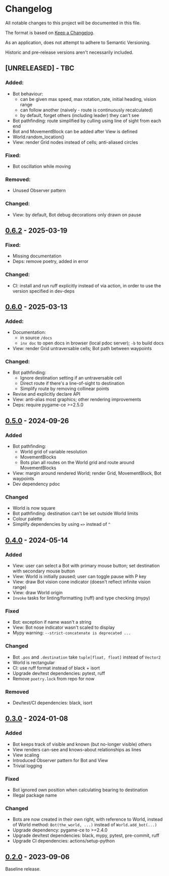 # Changelog

All notable changes to this project will be documented in this file.

The format is based on [Keep a Changelog](https://keepachangelog.com/en/1.1.0/).

As an application, does not attempt to adhere to Semantic Versioning.

Historic and pre-release versions aren't necessarily included.


## [UNRELEASED] - TBC

### Added:

- Bot behaviour:
  - can be given max speed, max rotation_rate, initial heading, vision range
  - can follow another (naively - route is continuously recalculated)
  - by default, forget others (including leader) they can't see
- Bot pathfinding: route simplified by culling using line of sight from each end
- Bot and MovementBlock can be added after View is defined
- World.random_location()
- View: render Grid nodes instead of cells; anti-aliased circles

### Fixed:

- Bot oscillation while moving


### Removed:

- Unused Observer pattern

### Changed:

- View: by default, Bot debug decorations only drawn on pause


## [0.6.2] - 2025-03-19

### Fixed:

- Missing documentation
- Deps: remove poetry, added in error


### Changed:

- CI: install and run ruff explicitly instead of via action, in order to use the
  version specified in dev-deps


## [0.6.0] - 2025-03-13

### Added:

- Documentation:
  - in source `/docs`
  - `inv doc` to open docs in browser (local pdoc server); `-b` to build docs
- View: render Grid untraversable cells; Bot path between waypoints

### Changed:

- Bot pathfinding:
  - Ignore destination setting if an untraversable cell
  - Direct route if there's a line-of-sight to destination
  - Simplify route by removing collinear points
- Revise and explicitly declare API
- View: anti-alias most graphics; other rendering improvements
- Deps: require pygame-ce >=2.5.0


## [0.5.0] - 2024-09-26

### Added

- Bot pathfinding:
  - World grid of variable resolution
  - MovementBlocks
  - Bots plan all routes on the World grid and route around MovementBlocks
- View: margin around rendered World; render Grid, MovementBlock, Bot waypoints
- Dev dependency pdoc

### Changed

- World is now square
- Bot pathfinding: destination can't be set outside World limits
- Colour palette
- Simplify dependencies by using `=>` instead of `^`


## [0.4.0] - 2024-05-14

### Added

- View: user can select a Bot with primary mouse button; set destination with secondary mouse button
- View: World is initially paused; user can toggle pause with P key
- View: draw Bot vision cone indicator (doesn't reflect infinite vision range)
- View: draw World origin
- `Invoke` tasks for linting/formatting (ruff) and type checking (mypy)

### Fixed

- Bot: exception if name wasn't a string
- View: Bot nose indicator wasn't scaled to display
- Mypy warning: `--strict-concatenate is deprecated ...`

### Changed

- Bot `.pos` and `.destination` take `tuple[float, float]` instead of `Vector2`
- World is rectangular
- CI: use ruff format instead of black + isort
- Upgrade dev/test dependencies: pytest, ruff
- Remove `poetry.lock` from repo for now

### Removed

- Dev/test/CI dependencies: black, isort


## [0.3.0] - 2024-01-08

### Added

- Bot keeps track of visible and known (but no-longer visible) others
- View renders can-see and knows-about relationships as lines
- View scaling
- Introduced Observer pattern for Bot and View
- Trivial logging

### Fixed

- Bot ignored own position when calculating bearing to destination
- Illegal package name

### Changed

- Bots are now created in their own right, with reference to World, instead of World
  method: `Bot(the_world, ...)` instead of `World.add_bot(...)`
- Upgrade dependency: pygame-ce to >=2.4.0
- Upgrade dev/test dependencies: black, mypy, pytest, pre-commit, ruff
- Upgrade CI dependencies: actions/setup-python


## [0.2.0] - 2023-09-06

Baseline release.

[0.6.2]: https://github.com/elliot-100/2d-game-ai/compare/v0.6.0...v0.6.2
[0.6.0]: https://github.com/elliot-100/2d-game-ai/compare/v0.5.0...v0.6.0
[0.5.0]: https://github.com/elliot-100/2d-game-ai/compare/v0.4.0...v0.5.0
[0.4.0]: https://github.com/elliot-100/2d-game-ai/compare/v0.3.0...v0.4.0
[0.3.0]: https://github.com/elliot-100/2d-game-ai/compare/v0.2.0...v0.3.0
[0.2.0]: https://github.com/elliot-100/2d-game-ai/releases/tag/v0.2.0
